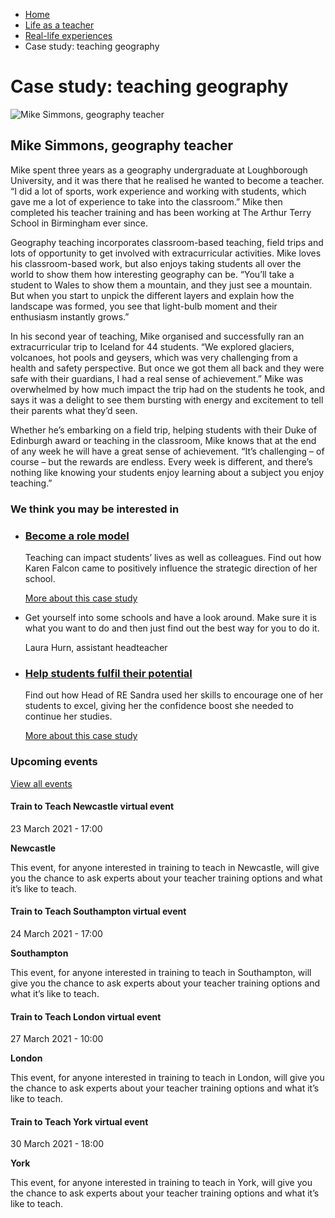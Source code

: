 *   [Home](/)
*   [Life as a teacher](/life-as-a-teacher)
*   [Real-life experiences](/life-as-a-teacher/real-life-experiences)
*   Case study: teaching geography

Case study: teaching geography
==============================

<img alt="Mike Simmons, geography teacher" src="https://getintoteaching.education.gov.uk/sites/default/files/case\_study/Mike-Simmons.jpg"></img>

Mike Simmons, geography teacher
-------------------------------

Mike spent three years as a geography undergraduate at Loughborough University, and it was there that he realised he wanted to become a teacher. “I did a lot of sports, work experience and working with students, which gave me a lot of experience to take into the classroom.” Mike then completed his teacher training and has been working at The Arthur Terry School in Birmingham ever since.

Geography teaching incorporates classroom-based teaching, field trips and lots of opportunity to get involved with extracurricular activities. Mike loves his classroom-based work, but also enjoys taking students all over the world to show them how interesting geography can be. “You’ll take a student to Wales to show them a mountain, and they just see a mountain. But when you start to unpick the different layers and explain how the landscape was formed, you see that light-bulb moment and their enthusiasm instantly grows.”

In his second year of teaching, Mike organised and successfully ran an extracurricular trip to Iceland for 44 students. “We explored glaciers, volcanoes, hot pools and geysers, which was very challenging from a health and safety perspective. But once we got them all back and they were safe with their guardians, I had a real sense of achievement.” Mike was overwhelmed by how much impact the trip had on the students he took, and says it was a delight to see them bursting with energy and excitement to tell their parents what they’d seen. 

Whether he’s embarking on a field trip, helping students with their Duke of Edinburgh award or teaching in the classroom, Mike knows that at the end of any week he will have a great sense of achievement. “It’s challenging – of course – but the rewards are endless. Every week is different, and there’s nothing like knowing your students enjoy learning about a subject you enjoy teaching.”

### We think you may be interested in

*   ### [Become a role model](/life-as-a-teacher/real-life-experiences/career-progression-stories/become-a-role-model-in-your-school)
    
    Teaching can impact students’ lives as well as colleagues. Find out how Karen Falcon came to positively influence the strategic direction of her school.
    
    [More about this case study](/life-as-a-teacher/real-life-experiences/career-progression-stories/become-a-role-model-in-your-school)
*   Get yourself into some schools and have a look around. Make sure it is what you want to do and then just find out the best way for you to do it.
    
    Laura Hurn, assistant headteacher
*   ### [Help students fulfil their potential](/life-as-a-teacher/real-life-experiences/stories-about-making-a-difference/help-young-people-make-the-grade)
    
    Find out how Head of RE Sandra used her skills to encourage one of her students to excel, giving her the confidence boost she needed to continue her studies.
    
    [More about this case study](/life-as-a-teacher/real-life-experiences/stories-about-making-a-difference/help-young-people-make-the-grade)

### Upcoming events

[View all events](/teaching-events)

[](/teaching-events/train-to-teach-events/train-to-teach-newcastle-virtual-event-230321)

#### Train to Teach Newcastle virtual event

23 March 2021 - 17:00

**Newcastle**

This event, for anyone interested in training to teach in Newcastle, will give you the chance to ask experts about your teacher training options and what it’s like to teach.

[](/teaching-events/train-to-teach-events/train-to-teach-southampton-virtual-event-240321)

#### Train to Teach Southampton virtual event

24 March 2021 - 17:00

**Southampton**

This event, for anyone interested in training to teach in Southampton, will give you the chance to ask experts about your teacher training options and what it’s like to teach.

[](/teaching-events/train-to-teach-events/train-to-teach-london-virtual-event-270321)

#### Train to Teach London virtual event

27 March 2021 - 10:00

**London**

This event, for anyone interested in training to teach in London, will give you the chance to ask experts about your teacher training options and what it’s like to teach.

[](/teaching-events/train-to-teach-events/train-to-teach-york-virtual-event-300321)

#### Train to Teach York virtual event

30 March 2021 - 18:00

**York**

This event, for anyone interested in training to teach in York, will give you the chance to ask experts about your teacher training options and what it’s like to teach.